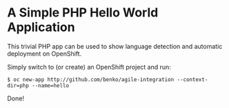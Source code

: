 A Simple PHP Hello World Application
====================================

This trivial PHP app can be used to show language detection and automatic
deployment on OpenShift.

Simply switch to (or create) an OpenShift project and run:

    $ oc new-app http://github.com/benko/agile-integration --context-dir=php --name=hello

Done!
